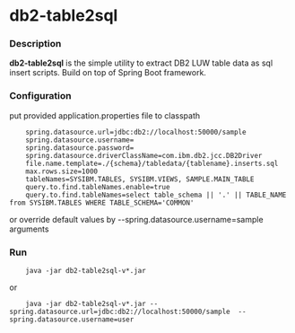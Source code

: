 # db2-table2sql


### Description ###

**db2-table2sql** is the simple utility to extract DB2 LUW table data as sql insert scripts.  Build on top of Spring Boot framework.

### Configuration ###


put provided application.properties file to classpath 
```
    spring.datasource.url=jdbc:db2://localhost:50000/sample
    spring.datasource.username=
    spring.datasource.password=
    spring.datasource.driverClassName=com.ibm.db2.jcc.DB2Driver
    file.name.template=./{schema}/tabledata/{tablename}.inserts.sql 
    max.rows.size=1000
    tableNames=SYSIBM.TABLES, SYSIBM.VIEWS, SAMPLE.MAIN_TABLE
    query.to.find.tableNames.enable=true
    query.to.find.tableNames=select table_schema || '.' || TABLE_NAME from SYSIBM.TABLES WHERE TABLE_SCHEMA='COMMON'
```

or override default values by --spring.datasource.username=sample arguments

### Run ###
```
    java -jar db2-table2sql-v*.jar 
```
or
```
    java -jar db2-table2sql-v*.jar --spring.datasource.url=jdbc:db2://localhost:50000/sample  --spring.datasource.username=user
```